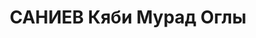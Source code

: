 ---
title: САНИЕВ Кяби Мурад Оглы
description: "1902 г.р., старший лейтенант, ком. роты 2 СП Азерб. 77 СД. \n  арестован\
  \ 13.08.1937. \n  ВКВС - 13.10.1937, ВМН. Расстрелян 13.10.1937, Баку"
---